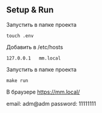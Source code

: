 ## Setup & Run
Запустить в папке проекта

    touch .env

Добавить в /etc/hosts 

    127.0.0.1   mm.local

Запустить в папке проекта

    make run

В браузере https://mm.local/

email: adm@adm
password: 11111111

